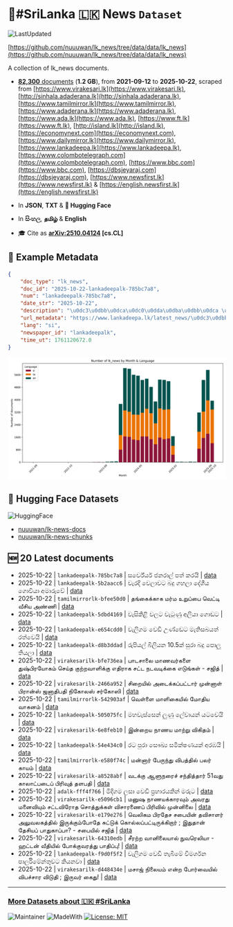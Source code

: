 # 📄#SriLanka 🇱🇰 News `Dataset`

![LastUpdated](https://img.shields.io/badge/last_updated-2025--10--22_13:49:19-green)

[https://github.com/nuuuwan/lk_news/tree/data/data/lk_news](https://github.com/nuuuwan/lk_news/tree/data/data/lk_news)

A collection of lk_news documents.

- [**82,300** documents](https://github.com/nuuuwan/lk_news/tree/data/data/lk_news) (**1.2 GB**), from **2021-09-12** to **2025-10-22**, scraped from [https://www.virakesari.lk](https://www.virakesari.lk), [http://sinhala.adaderana.lk](http://sinhala.adaderana.lk), [https://www.tamilmirror.lk](https://www.tamilmirror.lk), [https://www.adaderana.lk](https://www.adaderana.lk), [https://www.ada.lk](https://www.ada.lk), [https://www.ft.lk](https://www.ft.lk), [http://island.lk](http://island.lk), [https://economynext.com](https://economynext.com), [https://www.dailymirror.lk](https://www.dailymirror.lk), [https://www.lankadeepa.lk](https://www.lankadeepa.lk), [https://www.colombotelegraph.com](https://www.colombotelegraph.com), [https://www.bbc.com](https://www.bbc.com), [https://dbsjeyaraj.com](https://dbsjeyaraj.com), [https://www.newsfirst.lk](https://www.newsfirst.lk) & [https://english.newsfirst.lk](https://english.newsfirst.lk)

- In **JSON**, **TXT** & **🤗 Hugging Face**

- In **සිංහල**, **தமிழ்** & **English**

- 🎓 Cite as **[arXiv:2510.04124](https://arxiv.org/abs/2510.04124) [cs.CL]**

## 📝 Example Metadata

```json
{
    "doc_type": "lk_news",
    "doc_id": "2025-10-22-lankadeepalk-785bc7a8",
    "num": "lankadeepalk-785bc7a8",
    "date_str": "2025-10-22",
    "description": "\u0dc3\u0dbb\u0dca\u0dc0\u0dda\u0dba\u0dbb\u0dca \u0da2\u0db1\u0dbb\u0dcf\u0dbd\u0dca \u0db4\u0dad\u0dca \u0d9a\u0dbb\u0dba\u0dd2",
    "url_metadata": "https://www.lankadeepa.lk/latest_news/\u0dc3\u0dbb\u0dc0\u0dba\u0dbb-\u0da2\u0db1\u0dbb\u0dbd-\u0db4\u0dad-\u0d9a\u0dbb\u0dba/1-681838",
    "lang": "si",
    "newspaper_id": "lankadeepalk",
    "time_ut": 1761120672.0
}
```

![Chart](https://raw.githubusercontent.com/nuuuwan/lk_news/refs/heads/data/data/lk_news/docs_by_month_and_lang.png)

## 🤗 Hugging Face Datasets

![HuggingFace](https://img.shields.io/badge/-HuggingFace-FDEE21?style=for-the-badge&logo=HuggingFace)

- [nuuuwan/lk-news-docs](https://huggingface.co/datasets/nuuuwan/lk-news-docs)
- [nuuuwan/lk-news-chunks](https://huggingface.co/datasets/nuuuwan/lk-news-chunks)

## 🆕 20 Latest documents

- 2025-10-22 | `lankadeepalk-785bc7a8` | සර්වේයර් ජනරාල් පත් කරයි | [data](https://github.com/nuuuwan/lk_news/tree/data/data/lk_news/2020s/2025/2025-10-22-lankadeepalk-785bc7a8)
- 2025-10-22 | `lankadeepalk-5b2aacc6` | වැරදි වෙලාවට බදු ගහලා දේශීය ගොවියා අමාරුවේ | [data](https://github.com/nuuuwan/lk_news/tree/data/data/lk_news/2020s/2025/2025-10-22-lankadeepalk-5b2aacc6)
- 2025-10-22 | `tamilmirrorlk-bfee50d0` | தங்கைக்காக மர்ம உறுப்பை வெட்டி வீசிய அண்ணி | [data](https://github.com/nuuuwan/lk_news/tree/data/data/lk_news/2020s/2025/2025-10-22-tamilmirrorlk-bfee50d0)
- 2025-10-22 | `lankadeepalk-5dbd4169` | වැසිකිළි වලට වැටුණු අලියා ගොඩට | [data](https://github.com/nuuuwan/lk_news/tree/data/data/lk_news/2020s/2025/2025-10-22-lankadeepalk-5dbd4169)
- 2025-10-22 | `lankadeepalk-e654cdd0` | වැලිගම වෙඩි උණ්ඩෙට මැතිසබයත්  රත්වෙයි | [data](https://github.com/nuuuwan/lk_news/tree/data/data/lk_news/2020s/2025/2025-10-22-lankadeepalk-e654cdd0)
- 2025-10-22 | `lankadeepalk-d8b3ddad` | රුපියල්  බිලියන 10.5ක් සුරා බදු පොලු තියලා | [data](https://github.com/nuuuwan/lk_news/tree/data/data/lk_news/2020s/2025/2025-10-22-lankadeepalk-d8b3ddad)
- 2025-10-22 | `virakesarilk-bfe736ea` | பாடசாலை மாணவர்களை துஷ்பிரயோகம் செய்த குற்றவாளிக்கு எதிராக சட்ட நடவடிக்கை எடுங்கள் - சஜித் | [data](https://github.com/nuuuwan/lk_news/tree/data/data/lk_news/2020s/2025/2025-10-22-virakesarilk-bfe736ea)
- 2025-10-22 | `virakesarilk-2466a952` | சிறையில் அடைக்கப்பட்டார் முன்னாள் பிரான்ஸ் ஜனாதிபதி நிகோலஸ் சர்கோஸி | [data](https://github.com/nuuuwan/lk_news/tree/data/data/lk_news/2020s/2025/2025-10-22-virakesarilk-2466a952)
- 2025-10-22 | `tamilmirrorlk-542903af` | வெள்ளை மாளிகையில்  மோதிய வாகனம் | [data](https://github.com/nuuuwan/lk_news/tree/data/data/lk_news/2020s/2025/2025-10-22-tamilmirrorlk-542903af)
- 2025-10-22 | `lankadeepalk-505075fc` | මහවැස්සෙන් ලුණු ලේවායන් යටවෙයි | [data](https://github.com/nuuuwan/lk_news/tree/data/data/lk_news/2020s/2025/2025-10-22-lankadeepalk-505075fc)
- 2025-10-22 | `virakesarilk-6e8feb10` | இன்றைய நாணய மாற்று விகிதம் | [data](https://github.com/nuuuwan/lk_news/tree/data/data/lk_news/2020s/2025/2025-10-22-virakesarilk-6e8feb10)
- 2025-10-22 | `lankadeepalk-54e434c0` | රට පුරා සෞඛ්‍ය සමීක්ෂණයක් අරඹයි | [data](https://github.com/nuuuwan/lk_news/tree/data/data/lk_news/2020s/2025/2025-10-22-lankadeepalk-54e434c0)
- 2025-10-22 | `tamilmirrorlk-e580f74c` | மன்னார்  பேருந்து விபத்தில் பலர் காயம் | [data](https://github.com/nuuuwan/lk_news/tree/data/data/lk_news/2020s/2025/2025-10-22-tamilmirrorlk-e580f74c)
- 2025-10-22 | `virakesarilk-a8528abf` | வடக்கு ஆளுநரைச் சந்தித்தார் 51வது காலாட்படைப் பிரிவுத் தளபதி | [data](https://github.com/nuuuwan/lk_news/tree/data/data/lk_news/2020s/2025/2025-10-22-virakesarilk-a8528abf)
- 2025-10-22 | `adalk-fff4f766` | මිදිගම ලසා වෙඩි ප්‍රහාරයකින් මරුට | [data](https://github.com/nuuuwan/lk_news/tree/data/data/lk_news/2020s/2025/2025-10-22-adalk-fff4f766)
- 2025-10-22 | `virakesarilk-e5096cb1` | மனுஷ நாணயக்காரவும் அவரது மனைவியும் சட்டவிரோத சொத்துக்கள் விசாரணைப் பிரிவில் முன்னிலை | [data](https://github.com/nuuuwan/lk_news/tree/data/data/lk_news/2020s/2025/2025-10-22-virakesarilk-e5096cb1)
- 2025-10-22 | `virakesarilk-e179e276` | வெலிகம பிரதேச சபையின் தவிசாளர் அலுவலகத்தில் இருக்கும்போதே சுட்டுக் கொல்லப்பட்டிருக்கிறார் ; இதுதான் தேசியப் பாதுகாப்பா? - சபையில் சஜித் | [data](https://github.com/nuuuwan/lk_news/tree/data/data/lk_news/2020s/2025/2025-10-22-virakesarilk-e179e276)
- 2025-10-22 | `virakesarilk-64310edb` | சீரற்ற வானிலையால் நுவரெலியா - ஹட்டன் வீதியில் போக்குவரத்து பாதிப்பு! | [data](https://github.com/nuuuwan/lk_news/tree/data/data/lk_news/2020s/2025/2025-10-22-virakesarilk-64310edb)
- 2025-10-22 | `lankadeepalk-f9d0f5f2` | වැලිගම වෙඩි තැබීමේ විමර්ශන පාර්ලිමේන්තුවට කියනවා | [data](https://github.com/nuuuwan/lk_news/tree/data/data/lk_news/2020s/2025/2025-10-22-lankadeepalk-f9d0f5f2)
- 2025-10-22 | `virakesarilk-d448434e` | மசாஜ் நிலையம் என்ற போர்வையில் விபச்சார விடுதி ; இருவர் கைது! | [data](https://github.com/nuuuwan/lk_news/tree/data/data/lk_news/2020s/2025/2025-10-22-virakesarilk-d448434e)

---

### [More Datasets about 🇱🇰 #SriLanka](https://github.com/nuuuwan/lk_datasets)

![Maintainer](https://img.shields.io/badge/maintainer-nuuuwan-red)
![MadeWith](https://img.shields.io/badge/made_with-python-blue)
[![License: MIT](https://img.shields.io/badge/License-MIT-yellow.svg)](https://opensource.org/licenses/MIT)
